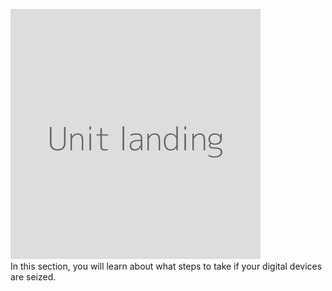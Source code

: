 ![](unit.png "Landing image for the unit")
<br>
In this section, you will learn about what steps to take if your digital devices are seized.